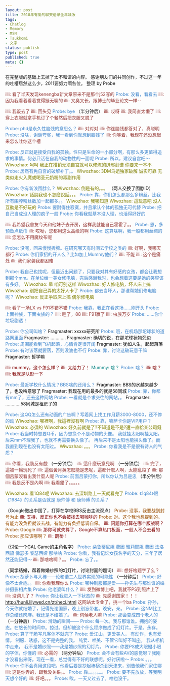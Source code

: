 ```yaml
---
layout: post
title: 2010年有爱的聊天语录全年龄版
tags:
- Chatlog
- Memory
- MSN
- Tsukkomi
- 文字
status: publish
type: post
published: true
meta: {}
---
```

在完整版的基础上去掉了太不和谐的内容。
感谢朋友们的共同创作，不过这一年的吐槽居然这么少，2011要努力啊各位。
整理 by Probe

<span style="color:#953734;">illi: 看了半天发现kenengba新文章原来不是那个j52写的</span>
<span style="color:#3c84cc;">Probe: 没看，看看去</span>
<span style="color:#953734;">illi: 因为我看着看着觉得挺无聊的</span>
<span style="color:#953734;">illi: 又臭又长，跟博士的毕业论文一样--</span>

<span style="color:#953734;">illi: 我饭去了</span>
<span style="color:#953734;">illi: 回头见</span>
<span style="color:#3c84cc;">Probe: bye</span>
（半分钟后）
<span style="color:#953734;">illi: 哎呀</span>
<span style="color:#953734;">illi: 我简直太懒了</span>
<span style="color:#953734;">illi: 穿上衣服就拿手机订了个餐然后把衣服又脱了</span>

<span style="color:#3c84cc;">Probe: phd是永久性脑残的意思么？</span>
<span style="color:#953734;">illi: 对对对</span>
<span style="color:#953734;">illi: 你连脑残都答对了，真聪明</span>
<span style="color:#3c84cc;">Probe: 没啥，谢谢夸奖，我一看到你就想到脑残了</span>
<span style="color:#953734;">illi: 你等着，我现在还没想起来怎么吐你这个槽</span>

<span style="color:#3c84cc;"><!--more-->Probe: 反正就是接受自我的孤独。性只是生命的一小部分啊，有那么多更值得追求的事情。何必只活在自我的动物性的一面呢</span>
<span style="color:#3c84cc;">Probe: 所以，建议自宫吧～</span>
<span style="color:#808000;">Wiwozhao: 呵呵 我正在推销无须自宫就可以修炼的辟邪剑谱 你要来一本不</span>
<span style="color:#3c84cc;">Probe: 居然有免自宫的破解补丁。。</span>
<span style="color:#808000;">Wiwozhao: 3DM鸟姐独家破解 诚实可靠 无类似走火入魔或喝圣元奶粉的毒副作用</span>

<span style="color:#3c84cc;">Probe: 你有新浪围脖么？</span>
<span style="color:#808000;">Wiwozhao: 倒是有的。。。</span>
<span style="color:#010101;">（两人交换了围脖ID）</span>
<span style="color:#808000;">Wiwozhao: 話說我也不怎麼說話。。。</span>
<span style="color:#3c84cc;">Probe: 靠，你们怎么都那么多粉丝。比我所有围脖粉丝数加一起都多。。</span>
<span style="color:#808000;">Wiwozhao: 我哪知道</span>
<span style="color:#808000;">Wiwozhao: 這玩意吧 沒人互動是不好玩的</span>
<span style="color:#3c84cc;">Probe: 要耐得住寂寞，并且承认个体的孤独无可代替</span>
<span style="color:#3c84cc;">Probe: 把自己当成没人理的疯子一般</span>
<span style="color:#3c84cc;">Probe: 你看我就基本没人理，也活得好好的</span>

<span style="color:#953734;">illi: 我希望我舍友今天和他妹子去开房，这样我就能自己霍霍了。。</span>
<span style="color:#3c84cc;">Probe: 恩，多预备点纸巾</span>
<span style="color:#953734;">illi: 哎呦，您都用这么高级的啊</span>
<span style="color:#3c84cc;">Probe: 这算啥啊，我一般都用丝绸的</span>
<span style="color:#953734;">illi: 您怎么不用魔纹布呢</span>

<span style="color:#3c84cc;">Probe: 没呢，回来慢慢折腾。在研究哪天有时间去学校之类的</span>
<span style="color:#953734;">illi: 好啊，我哪天都行</span>
<span style="color:#3c84cc;">Probe: 你们家招的开人么？比如加上Mummy他们？</span>
<span style="color:#953734;">illi: 不能</span>
<span style="color:#953734;">illi: 这个是痛处</span>
<span style="color:#953734;">illi: 我们家装我都困难</span>

<span style="color:#3c84cc;">Probe: 我自己也找呢，但最近出问题了，只要我对其有好感的女孩，都会让我想到那个mm。在单位给一美女修电脑，完后感谢我时，也会想着这要是她的笑容该有多好。</span>
<span style="color:#808000;">Wiwozhao: 晕 咱可别这样</span>
<span style="color:#808000;">Wiwozhao: 好人修电脑，坏人床上搞</span>
<span style="color:#808000;">Wiwozhao: 别把自己弄的太好人卡了</span>
<span style="color:#3c84cc;">Probe: 都去当坏人，那谁帮她们修电脑呢？</span>
<span style="color:#808000;">Wiwozhao: 反正争取床上搞 偶尔修电脑</span>

<span style="color:#953734;">illi: 看了一场LX vs F91不错不错</span>
<span style="color:#3c84cc;">Probe: 我靠，我正在看这场……刚开头</span>
<span style="color:#3c84cc;">Probe: 上面神族，下面虫族的？</span>
<span style="color:#953734;">illi: 睡了，88</span>
<span style="color:#953734;">illi: F91赢了</span>
<span style="color:#953734;">illi: 虫族万岁</span>
<span style="color:#3c84cc;">Probe: ……你个垃圾剧透！</span>

<span style="color:#3c84cc;">Probe: 你公司叫啥？</span>
<span style="color:#010101;">Fragmaster: xxxxx研究所</span>
<span style="color:#3c84cc;">Probe: 哦，在机场那坨球状的道路网里面</span>
<span style="color:#010101;">Fragmaster: …………</span>
<span style="color:#010101;">Fragmaster: 确切的说，在那坨球状物旁边</span>
<span style="color:#3c84cc;">Probe: 周围能看到飞机起落，心情肯定很开阔</span>
<span style="color:#010101;">Fragmaster: 犹如人生，起起落落</span>
<span style="color:#3c84cc;">Probe: 有时该落就要落，否则没油也不行</span>
<span style="color:#3c84cc;">Probe: 靠，讨论这破玩意干嘛</span>
<span style="color:#010101;">Fragmaster: 哲学嘛</span>

<span style="color:#3c84cc;"><span style="color:#800000;">illi: mummy，这个怎么样？</span></span>
<span style="color:#800000;">illi: 太给力了！</span>
<span style="color:#008080;">Mummy: 啥？</span>
<span style="color:#3c84cc;">Probe: 啥？</span>
<span style="color:#800000;">illi: 啥？</span>
<span style="color:#800000;">illi: 我就是队形一下</span>

<span style="color:#3c84cc;">Probe: 最近学校什么情况？BBS啥的还用么？</span>
<span style="color:#010101;">Fragmaster: BBS的水越来越少了，也没啥意思了</span>
<span style="color:#010101;">Fragmaster: 我现在用的最多的就是58同城</span>
<span style="color:#3c84cc;">Probe: 靠，你都有mm了，还去这种网站</span>
<span style="color:#3c84cc;">Probe: 一看就是个求交往的网站。。</span>
<span style="color:#010101;">Fragmaster: …………58同城是租房子的</span>

<span style="color:#3c84cc;">Probe: 这QQ怎么还有动画的广告啊？写着网上找工作月薪3000-8000，还不停的动</span>
<span style="color:#808000;">Wiwozhao: 哪裡啊，我這裡沒有啊</span>
<span style="color:#3c84cc;">Probe: 靠，嘛萨卡你是VIP用户？</span>
<span style="color:#808000;">Wiwozhao: 必須的</span>
<span style="color:#808000;">Wiwozhao: 好久前就是了?不知道是不是?還一直給某公司錢</span>
<span style="color:#3c84cc;">Probe: 我当时特想要Q币，因为想换个不是动物的头像。</span>
<span style="color:#3c84cc;">我就挂太阳啊挂太阳。</span>
<span style="color:#3c84cc;">后来mm不理我了，也就不再需要换头像了。</span>
<span style="color:#3c84cc;">再后来不是太阳也能换头像了。而我直到现在也没有太阳过。</span>
<span style="color:#808000;">Wiwozhao: 。。。</span>
<span style="color:#3c84cc;">Probe: 你看我是不是很有诗人的气质？</span>

<span style="color:#953734;">illi: 你看，我裝反有戲</span>
<span style="color:#010101;">（一分钟后）</span>
<span style="color:#953734;">illi: 這什麼玩意兒啊</span>
<span style="color:#010101;">（一分钟后）</span>
<span style="color:#953734;">illi: 完了，這被一輪玩死了</span>
<span style="color:#953734;">illi: 這個黃月英怎麼能是忠呢，這都什麼人啊，太能亂殺了</span>
<span style="color:#953734;">illi: 那個呂蒙沒看出我什麼人呢</span>
<span style="color:#3c84cc;">Probe: 前面吕蒙打你，所以你认为吕是忠</span>
<span style="color:#010101;">（半分钟后）</span>
<span style="color:#953734;">illi: 我是反不是內啊</span>
<span style="color:#953734;">illi: 我看錯了。。。。。</span>

<span style="color:#808000;">Wiwozhao: 看1Q84呢</span>
<span style="color:#808000;">Wiwozhao: 去深圳路上一天就看完了</span>
<span style="color:#3c84cc;">Probe: 《1q84》跟《1984》的关系是否就是 康帅傅 和 康师傅 的关系？</span><span style="color:#808000;"><span style="color:#953734;"><span style="color:#808000;">
</span></span></span>

<span style="color:#010101;">（</span>Google撤出中国了，打算在学校BBS反击主流观点）
<span style="color:#9b4e00;">Probe: 没事，我要战到封号为止</span>
<span style="color:#800000;">illi: 支持，反正你也不会被找去喝咖啡的</span>
<span style="color:#9b4e00;">Probe: 对。这个我也想提到的。有能力没负担就该去战。有能力有负担低调自保。</span>
<span style="color:#800000;">illi: 问题你打算在哪个版战啊？</span>
<span style="color:#9b4e00;">Probe: Google</span>
<span style="color:#800000;">illi: 那你可就失算了，Google不算热门板面，一般人不会去看的</span>
<span style="color:#9b4e00;">Probe: 那应该哪啊？</span>
<span style="color:#800000;">illi: 鹊桥！</span>

<span style="color:#010101;">（讨论一个GAL Game的主角名字）</span>
<span style="color:#3c84cc;">Probe: </span><span style="color:#3c84cc;">朵鲁蒂尼妲 费因</span>
<span style="color:#3c84cc;">雅莉耶妲 费因</span>
<span style="color:#3c84cc;">法洛西黛 佛瑟多</span>
<span style="color:#3c84cc;">黎瑟西娅 那啥啥</span>
<span style="color:#3c84cc;">Probe: 你看，我有记忆女孩名字的天分，三年了居然还能记得～</span>
<span style="color:#953734;">illi: 那啥啥啊？。。</span>
<span style="color:#3c84cc;">Probe: 忘了。。</span>

<span style="color:#010101;">（同学结婚，帮着做婚纱照的幻灯片，讨论封面的题词）</span>
<span style="color:#953734;">illi: 想好啥题字了么？</span>
<span style="color:#3c84cc;">Probe: 胡萝卜与大棒——论和谐二人世界实现的可能性</span>
<span style="color:#010101;">（一分钟后）</span>
<span style="color:#3c84cc;">Probe: 好像不太合适。。</span>
<span style="color:#953734;">illi: 你看我理你么</span>
<span style="color:#3c84cc;">Probe: 哪种制服都是爱——孙先生与那谁谁的婚纱摄影相片集</span>
<span style="color:#3c84cc;">Probe: 他老婆叫什么？</span>
<span style="color:#953734;">illi: 发到微博上吧，我就不PS到照片上了</span>
<span style="color:#953734;">illi: 没词儿了？</span>
<span style="color:#3c84cc;">Probe: 你让我进入一下状态的</span>
<span style="color:#953734;">illi: 先感谢国家！！！</span> <a href="http://hunli.lilywed.cn/zt/heci.html">http://hunli.lilywed.cn/zt/heci.html</a> <span style="color:#953734;">这网站太专业了，挑一个ba</span>
<span style="color:#3c84cc;">Probe: 孙孙，今天你就结婚了，记得先谢国家，晚上别忘带套。晚安，亲。</span>
<span style="color:#3c84cc;">Probe: 这NM比工作总结还肉麻。我还是不结婚了。</span>
<span style="color:#953734;">illi: 伺候老人嘛</span>
<span style="color:#3c84cc;">Probe: 那会变成四个老人的</span>
<span style="color:#010101;">（一分钟后）</span>
<span style="color:#3c84cc;">Probe: 滑动的瞬间——</span>
<span style="color:#3c84cc;">Probe: 每一次。我与那谁谁。拥抱的姿态。在悠长的时间中。掠过。但却被这个什么程序做成了幻灯片。于是。永存。</span>
<span style="color:#3c84cc;">Probe: 算了干脆写凡客体不就完了</span>
<span style="color:#3c84cc;">Probe: 爱江山，更爱美人，</span>
<span style="color:#3c84cc;">有动作，也有爱情。</span>
<span style="color:#3c84cc;">制服、诱惑，这不是完整的我。</span>
<span style="color:#3c84cc;">纯爱、唯美、不管它叫好不叫座。</span>
<span style="color:#3c84cc;">我从相机中走来，</span>
<span style="color:#3c84cc;">我不是婚纱照——我是婚纱照的幻灯片。</span>
<span style="color:#3c84cc;">Probe: 你要PS成大眼瞪小眼的字体，你懂的</span>
<span style="color:#953734;">illi: 必需的</span>
<span style="color:#010101;">（两分钟后）</span>
<span style="color:#3c84cc;">Probe: 会不会有些AV的感觉呀？我刚才没看出来呀。现在一看，总觉得有不好的联想呢。好讨厌啦～</span>
<span style="color:#3c84cc;">Probe: 。。。</span>
<span style="color:#3c84cc;">Probe: 你不会真用这段吧，他看后要是抄起棒槌杀到天津来，别告他我们家住哪</span>
<span style="color:#953734;">illi: 这是你弄的，跟我没关系。。</span>
<span style="color:#3c84cc;">Probe: 靠。。。。。。。</span>
<span style="color:#3c84cc;">Probe: 要不先放放，等我明天想个好的</span>
<span style="color:#953734;">illi: 好吧。。。</span>
<span style="color:#3c84cc;">Probe: 唉，一天又过去了，啥也没干。</span>
